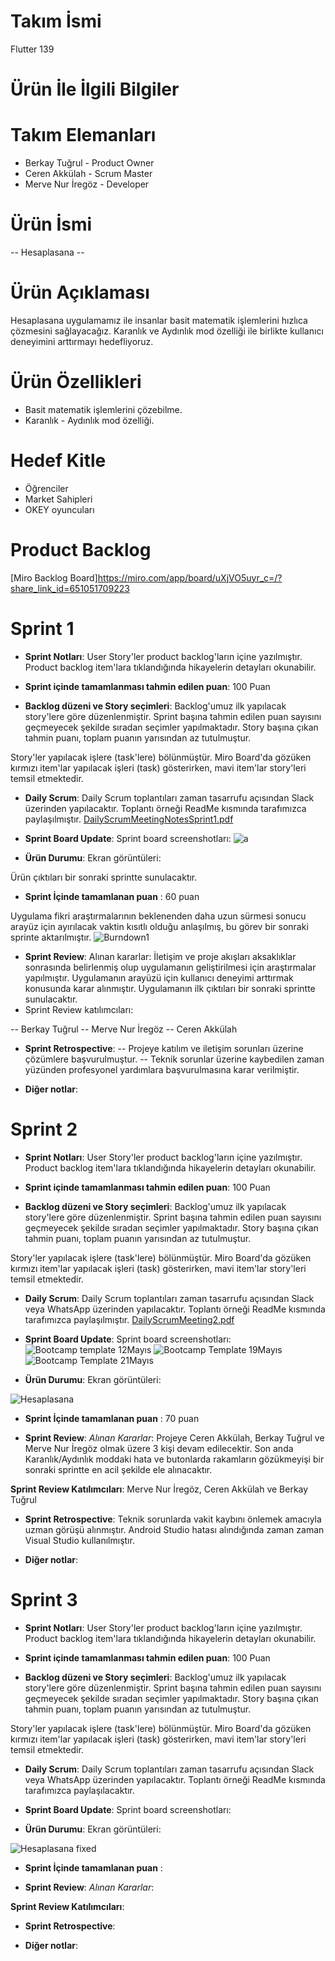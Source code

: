 # Takım İsmi
Flutter 139
# Ürün İle İlgili Bilgiler
# Takım Elemanları
* Berkay Tuğrul - Product Owner
* Ceren Akkülah - Scrum Master
* Merve Nur İregöz - Developer

# Ürün İsmi
-- Hesaplasana --
# Ürün Açıklaması
Hesaplasana uygulamamız ile insanlar basit matematik işlemlerini hızlıca çözmesini sağlayacağız. Karanlık ve Aydınlık mod özelliği ile birlikte kullanıcı deneyimini arttırmayı hedefliyoruz.
# Ürün Özellikleri
* Basit matematik işlemlerini çözebilme.
* Karanlık - Aydınlık mod özelliği.
# Hedef Kitle
* Öğrenciler
* Market Sahipleri
* OKEY oyuncuları
# Product Backlog

[Miro Backlog Board]https://miro.com/app/board/uXjVO5uyr_c=/?share_link_id=651051709223

# Sprint 1
* **Sprint Notları**: User Story'ler product backlog'ların içine yazılmıştır. Product backlog item'lara tıklandığında hikayelerin detayları okunabilir.

* **Sprint içinde tamamlanması tahmin edilen puan**: 100 Puan

* **Backlog düzeni ve Story seçimleri**: Backlog'umuz ilk yapılacak story'lere göre düzenlenmiştir. Sprint başına tahmin edilen puan sayısını geçmeyecek şekilde sıradan seçimler yapılmaktadır. Story başına çıkan tahmin puanı, toplam puanın yarısından az tutulmuştur.

Story'ler yapılacak işlere (task'lere) bölünmüştür. Miro Board'da gözüken kırmızı item'lar yapılacak işleri (task) gösterirken, mavi item'lar story'leri temsil etmektedir.
* **Daily Scrum**: Daily Scrum toplantıları zaman tasarrufu açısından Slack üzerinden yapılacaktır. Toplantı örneği ReadMe kısmında tarafımızca paylaşılmıştır. [DailyScrumMeetingNotesSprint1.pdf](https://github.com/berkaytugrull/bootcamp/files/8654608/DailyScrumMeetingNotesSprint1.pdf)

* **Sprint Board Update**: Sprint board screenshotları:
![a](https://user-images.githubusercontent.com/66042526/167478423-75ffcccf-8cf6-4c88-8871-1204e1489cd3.jpg)

* **Ürün Durumu**: Ekran görüntüleri:

Ürün çıktıları bir sonraki sprintte sunulacaktır.

* **Sprint İçinde tamamlanan puan** : 60 puan

Uygulama fikri araştırmalarının beklenenden daha uzun sürmesi sonucu arayüz için ayırılacak vaktin kısıtlı olduğu anlaşılmış, bu görev bir sonraki sprinte aktarılmıştır.  ![Burndown1](https://user-images.githubusercontent.com/104429180/167494144-44a9eb0e-03cf-4cc9-b848-71beb5f138b9.PNG)


* **Sprint Review**: 
 Alınan kararlar: İletişim ve proje akışları aksaklıklar sonrasında belirlenmiş olup uygulamanın geliştirilmesi için araştırmalar yapılmıştır. Uygulamanın arayüzü için kullanıcı deneyimi arttırmak konusunda karar alınmıştır. Uygulamanın ilk çıktıları bir sonraki sprintte sunulacaktır.
*  Sprint Review katılımcıları:

-- Berkay Tuğrul 
-- Merve Nur İregöz
-- Ceren Akkülah
  
* **Sprint Retrospective**:
-- Projeye katılım ve iletişim sorunları üzerine çözümlere başvurulmuştur.
-- Teknik sorunlar üzerine kaybedilen zaman yüzünden profesyonel yardımlara başvurulmasına karar verilmiştir.
 
* **Diğer notlar**:

# Sprint 2
* **Sprint Notları**: User Story'ler product backlog'ların içine yazılmıştır. Product backlog item'lara tıklandığında hikayelerin detayları okunabilir.

* **Sprint içinde tamamlanması tahmin edilen puan**: 100 Puan

* **Backlog düzeni ve Story seçimleri**: Backlog'umuz ilk yapılacak story'lere göre düzenlenmiştir. Sprint başına tahmin edilen puan sayısını geçmeyecek şekilde sıradan seçimler yapılmaktadır. Story başına çıkan tahmin puanı, toplam puanın yarısından az tutulmuştur.

Story'ler yapılacak işlere (task'lere) bölünmüştür. Miro Board'da gözüken kırmızı item'lar yapılacak işleri (task) gösterirken, mavi item'lar story'leri temsil etmektedir.
* **Daily Scrum**: Daily Scrum toplantıları zaman tasarrufu açısından Slack veya WhatsApp üzerinden yapılacaktır. Toplantı örneği ReadMe kısmında tarafımızca paylaşılmıştır. [DailyScrumMeeting2.pdf](https://github.com/berkaytugrull/bootcamp/files/8750371/DailyScrumMeeting2.pdf)


* **Sprint Board Update**: Sprint board screenshotları:
![Bootcamp template 12Mayıs](https://user-images.githubusercontent.com/104429180/169718176-7bce17f1-113f-4689-9241-ddc78e5a39d7.PNG)
![Bootcamp Template 19Mayıs](https://user-images.githubusercontent.com/104429180/169718194-da084527-72ab-4887-881e-d169665466af.PNG)
![Bootcamp Template 21Mayıs](https://user-images.githubusercontent.com/104429180/169718662-de36a231-9e4e-4519-8ec4-427afe731e97.PNG)



* **Ürün Durumu**: Ekran görüntüleri:

![Hesaplasana](https://user-images.githubusercontent.com/104429180/169718015-954bac2d-cbc1-4dfc-baf4-6fcbfe46e0a9.jpeg)



* **Sprint İçinde tamamlanan puan** : 70 puan


* **Sprint Review**: 
*Alınan Kararlar*: Projeye Ceren Akkülah, Berkay Tuğrul ve Merve Nur İregöz olmak üzere 3 kişi devam edilecektir.
Son anda Karanlık/Aydınlık moddaki hata ve butonlarda rakamların gözükmeyişi bir sonraki sprintte en acil şekilde ele alınacaktır.

**Sprint Review Katılımcıları**: Merve Nur İregöz, Ceren Akkülah ve Berkay Tuğrul
  
* **Sprint Retrospective**:
Teknik sorunlarda vakit kaybını önlemek amacıyla uzman görüşü alınmıştır. 
Android Studio hatası alındığında zaman zaman Visual Studio kullanılmıştır. 
 
* **Diğer notlar**:

# Sprint 3
* **Sprint Notları**: User Story'ler product backlog'ların içine yazılmıştır. Product backlog item'lara tıklandığında hikayelerin detayları okunabilir.

* **Sprint içinde tamamlanması tahmin edilen puan**: 100 Puan

* **Backlog düzeni ve Story seçimleri**: Backlog'umuz ilk yapılacak story'lere göre düzenlenmiştir. Sprint başına tahmin edilen puan sayısını geçmeyecek şekilde sıradan seçimler yapılmaktadır. Story başına çıkan tahmin puanı, toplam puanın yarısından az tutulmuştur.

Story'ler yapılacak işlere (task'lere) bölünmüştür. Miro Board'da gözüken kırmızı item'lar yapılacak işleri (task) gösterirken, mavi item'lar story'leri temsil etmektedir.
* **Daily Scrum**: Daily Scrum toplantıları zaman tasarrufu açısından Slack veya WhatsApp üzerinden yapılacaktır. Toplantı örneği ReadMe kısmında tarafımızca paylaşılacaktır.


* **Sprint Board Update**: Sprint board screenshotları:




* **Ürün Durumu**: Ekran görüntüleri:

![Hesaplasana fixed](https://user-images.githubusercontent.com/104429180/170563805-1cfb0e7e-ed40-45e5-addb-af8f01a8977a.jpeg)





* **Sprint İçinde tamamlanan puan** : 


* **Sprint Review**: 
*Alınan Kararlar*: 

**Sprint Review Katılımcıları**: 
  
* **Sprint Retrospective**:

 
* **Diğer notlar**:
